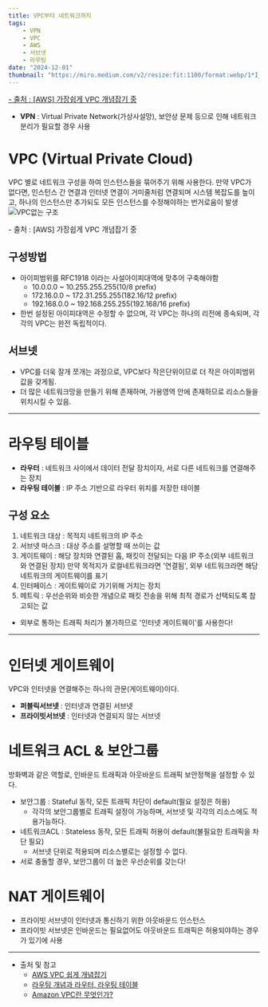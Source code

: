 ```yaml
---
title: VPC부터 네트워크까지
tags:
    - VPN
    - VPC
    - AWS
    - 서브넷
    - 라우팅
date: "2024-12-01"
thumbnail: "https://miro.medium.com/v2/resize:fit:1100/format:webp/1*I_3RxWyOPMj9lQs1xhEebg.png"
---
```

<a style="font-size:0.9rem" href="https://medium.com/harrythegreat/aws-가장쉽게-vpc-개념잡기-71eef95a7098">- 출처 : [AWS] 가장쉽게 VPC 개념잡기 중</a>

- **VPN** : Virtual Private Network(가상사설망), 보안상 문제 등으로 인해 네트워크 분리가 필요할 경우 사용

# VPC (Virtual Private Cloud)
VPC 별로 네트워크 구성을 하여 인스턴스들을 묶어주기 위해 사용한다.
만약 VPC가 없다면, 인스턴스 간 연결과 인터넷 연결이 거미줄처럼 연결되며 시스템 복잡도를 높이고, 하나의 인스턴스만 추가되도 모든 인스턴스를 수정해야하는 번거로움이 발생
![VPC없는 구조](https://miro.medium.com/v2/resize:fit:1100/format:webp/1*hZGJeN-4F6fLtus5XBJC_w.png)
<p style="font-size:0.9rem">- 출처 : [AWS] 가장쉽게 VPC 개념잡기 중</p>

## 구성방법
- 아이피범위를 RFC1918 이라는 사설아이피대역에 맞추어 구축해야함
    - 10.0.0.0 ~ 10.255.255.255(10/8 prefix)
    - 172.16.0.0 ~ 172.31.255.255(182.16/12 prefix)
    - 192.168.0.0 ~ 192.168.255.255(192.168/16 prefix)
- 한번 설정된 아이피대역은 수정할 수 없으며, 각 VPC는 하나의 리전에 종속되며, 각각의 VPC는 완전 독립적이다.

## 서브넷
- VPC를 더욱 잘개 쪼개는 과정으로, VPC보다 작은단위이므로 더 작은 아이피범위값을 갖게됨.
- 더 많은 네트워크망을 만들기 위해 존재하며, 가용영역 안에 존재하므로 리소스들을 위치시킬 수 있음.

---

# 라우팅 테이블
- **라우터** : 네트워크 사이에서 데이터 전달 장치이자, 서로 다른 네트워크를 연결해주는 장치
- **라우팅 테이블** : IP 주소 기반으로 라우터 위치를 저장한 테이블

## 구성 요소
1. 네트워크 대상 : 목적지 네트워크의 IP 주소
2. 서브넷 마스크 : 대상 주소를 설명할 때 쓰이는 값
3. 게이트웨이 : 해당 장치와 연결된 홉, 패킷이 전달되는 다음 IP 주소(외부 네트워크와 연결된 장치)
    만약 목적지가 로컬네트워크라면 '연결됨', 외부 네트워크라면 해당 네트워크의 게이트웨이를 표기
4. 인터페이스 : 게이트웨이로 가기위해 거치는 장치
5. 메트릭 : 우선순위와 비슷한 개념으로 패킷 전송을 위해 최적 경로가 선택되도록 참고되는 값

- 외부로 통하는 트래픽 처리가 불가하므로 '인터넷 게이트웨이'를 사용한다!

---

# 인터넷 게이트웨이
VPC와 인터넷을 연결해주는 하나의 관문(게이트웨이)이다.
- **퍼블릭서브넷** : 인터넷과 연결된 서브넷
- **프라이빗서브넷** : 인터넷과 연결되지 않는 서브넷

# 네트워크 ACL & 보안그룹
방화벽과 같은 역할로, 인바운드 트래픽과 아웃바운드 트래픽 보안정책을 설정할 수 있다.
- 보안그룹 : Stateful 동작, 모든 트래픽 차단이 default(필요 설정은 허용)
    - 각각의 보안그룹별로 트래픽 설정이 가능하며, 서브넷 및 각각의 리소스에도 적용가능하다.
- 네트워크ACL : Stateless 동작, 모든 트래픽 허용이 default(불필요한 트래픽을 차단 필요)
    - 서브넷 단위로 적용되며 리소스별로는 설정할 수 없다.
- 서로 충돌할 경우, 보안그룹이 더 높은 우선순위를 갖는다!

# NAT 게이트웨이
- 프라이빗 서브넷이 인터넷과 통신하기 위한 아웃바운드 인스턴스
- 프라이빗 서브넷은 인바운드는 필요없어도 아웃바운드 트래픽은 허용되야하는 경우가 있기에 사용

---

- 출처 및 참고
    - [AWS VPC 쉽게 개념잡기](https://medium.com/harrythegreat/aws-가장쉽게-vpc-개념잡기-71eef95a7098)
    - [라우팅 개념과 라우터, 라우팅 테이블](https://jhlee-developer.tistory.com/entry/CS-라우팅-개념과-라우터-라우팅-테이블)
    - [Amazon VPC란 무엇인가?](https://docs.aws.amazon.com/ko_kr/vpc/latest/userguide/what-is-amazon-vpc.html)